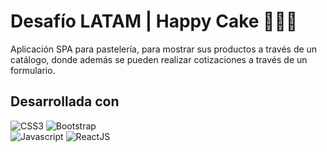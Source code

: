 # Desafío LATAM | Happy Cake 👩🏽‍💻
Aplicación SPA para pastelería, para mostrar sus productos a través de un catálogo, donde además se pueden realizar cotizaciones a través de un formulario.

## Desarrollada con
![CSS3](https://img.shields.io/badge/CSS3-grey?style=for-the-badge&logo=css3)
![Bootstrap](https://img.shields.io/badge/Bootstrap-grey?style=for-the-badge&logo=bootstrap)  
![Javascript](https://img.shields.io/badge/Javascript-grey?style=for-the-badge&logo=javascript)
![ReactJS](https://img.shields.io/badge/ReactJS-grey?style=for-the-badge&logo=react)  
